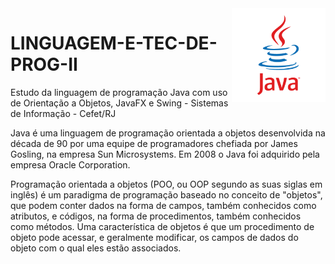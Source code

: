 <img src="logo-java.png" align="right" width="150">

# LINGUAGEM-E-TEC-DE-PROG-II

Estudo da linguagem de programação Java com uso de Orientação a Objetos, JavaFX e Swing - Sistemas de Informação - Cefet/RJ

Java é uma linguagem de programação orientada a objetos desenvolvida na década de 90 por uma equipe de programadores chefiada por James Gosling, na empresa Sun Microsystems. Em 2008 o Java foi adquirido pela empresa Oracle Corporation.

Programação orientada a objetos (POO, ou OOP segundo as suas siglas em inglês) é um paradigma de programação baseado no conceito de "objetos", que podem conter dados na forma de campos, também conhecidos como atributos, e códigos, na forma de procedimentos, também conhecidos como métodos. Uma característica de objetos é que um procedimento de objeto pode acessar, e geralmente modificar, os campos de dados do objeto com o qual eles estão associados.
